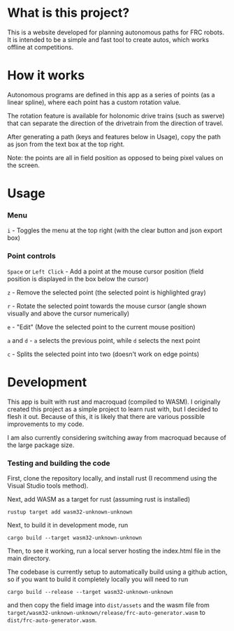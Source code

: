# What is this project?
This is a website developed for planning autonomous paths for FRC robots.
It is intended to be a simple and fast tool to create autos, which works offline at competitions. 

# How it works
Autonomous programs are defined in this app as a series of points (as a linear spline), where each point has a custom rotation value. 

The rotation feature is available for holonomic drive trains (such as swerve) that can separate the direction of the drivetrain from the direction of travel.

After generating a path (keys and features below in Usage), copy the path as json from the text box at the top right.

Note: the points are all in field position as opposed to being pixel values on the screen. 

# Usage 
### Menu
`i` - Toggles the menu at the top right (with the clear button and json export box)

### Point controls
`Space` or `Left Click` - Add a point at the mouse cursor position (field position is displayed in the box below the cursor)

`z` - Remove the selected point (the selected point is highlighted gray)

`r` - Rotate the selected point towards the mouse cursor (angle shown visually and above the cursor numerically)

`e` - "Edit" (Move the selected point to the current mouse position)

`a` and `d` - `a` selects the previous point, while `d` selects the next point

`c` - Splits the selected point into two (doesn't work on edge points)

# Development
This app is built with rust and macroquad (compiled to WASM). I originally created this project as a simple project to learn rust with, but I decided to flesh it out.
Because of this, it is likely that there are various possible improvements to my code.

I am also currently considering switching away from macroquad because of the large package size.

### Testing and building the code
First, clone the repository locally, and install rust (I recommend using the Visual Studio tools method).

Next, add WASM as a target for rust (assuming rust is installed)
```
rustup target add wasm32-unknown-unknown
```

Next, to build it in development mode, run 

```
cargo build --target wasm32-unknown-unknown
```

Then, to see it working, run a local server hosting the index.html file in the main directory.

The codebase is currently setup to automatically build using a github action, so if you want to build it completely locally you will need to run

```
cargo build --release --target wasm32-unknown-unknown
```

and then copy the field image into `dist/assets` and the wasm file from `target/wasm32-unknown-unknown/release/frc-auto-generator.wasm` to `dist/frc-auto-generator.wasm`.
